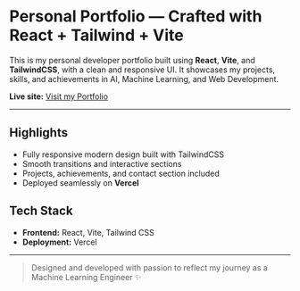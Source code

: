 # Personal Portfolio — Crafted with React + Tailwind + Vite

This is my personal developer portfolio built using **React**, **Vite**, and **TailwindCSS**, with a clean and responsive UI. It showcases my projects, skills, and achievements in AI, Machine Learning, and Web Development.  

**Live site:** [Visit my Portfolio](https://anand-jyothis-portfolio.vercel.app/)

---

## Highlights
- Fully responsive modern design built with TailwindCSS  
- Smooth transitions and interactive sections  
- Projects, achievements, and contact section included  
- Deployed seamlessly on **Vercel**

## Tech Stack
- **Frontend:** React, Vite, Tailwind CSS  
- **Deployment:** Vercel  

---

> Designed and developed with passion to reflect my journey as a Machine Learning Engineer ✨
